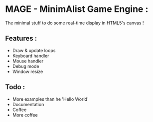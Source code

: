 MAGE - MinimAlist Game Engine :
====
The minimal stuff to do some real-time display in HTML5's canvas !

Features :
----
 - Draw & update loops
 - Keyboard handler
 - Mouse handler
 - Debug mode
 - Window resize
 
 
Todo :
----
 - More examples than he 'Hello World'
 - Documentation
 - Coffee
 - More coffee
